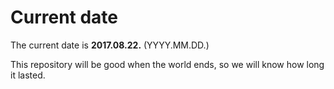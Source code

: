 # Current date

The current date is **2017.08.22.** (YYYY.MM.DD.)

This repository will be good when the world ends, so we will know how long it lasted.